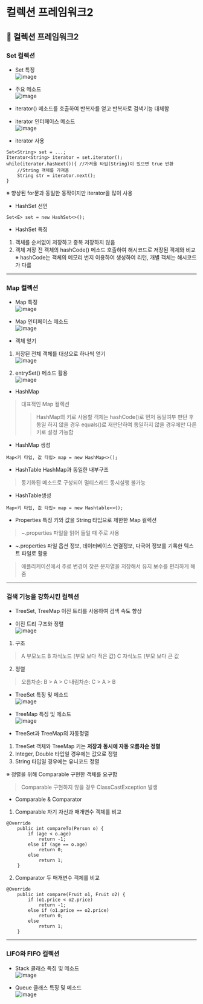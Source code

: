 컬렉션 프레임워크2
==========================
## :wrench: 컬렉션 프레임워크2
### Set 컬렉션  
* Set 특징  
![image](https://user-images.githubusercontent.com/96763658/175210632-0882ac22-0604-4f3f-85d2-1b8b714fe8c5.png)  

* 주요 메소드  
![image](https://user-images.githubusercontent.com/96763658/175210698-7563b3d6-f761-43af-8a2c-207e50bc1af9.png)  

* iterator()
메소드를 호출하여 반복자를 얻고 반복자로 검색기능 대체함

* iterator 인터페이스 메소드  
![image](https://user-images.githubusercontent.com/96763658/175210872-326d9103-613f-4120-bb42-d74c5913bf1d.png)  

* iterator 사용
```
Set<String> set = ...;
Iterator<String> iterator = set.iterator();
while(iterator.hasNext()){ //가져올 타입(String)이 있으면 true 반환
	//String 객체를 가져옴
	String str = iterator.next();
}
```
&#8251; 향상된 for문과 동일한 동작이지만 iterator을 많이 사용

* HashSet 선언
```
Set<E> set = new HashSet<>();
```
* HashSet 특징
1. 객체를 순서없이 저장하고 중복 저장하지 않음
2. 객체 저장 전 객체의 hashCode() 메소드 호출하여 해시코드로 저장된 객체와 비교
&#8251; hashCode는 객체의 메모리 번지 이용하여 생성하여 리턴, 개별 객체는 해시코드가 다름 

---

### Map 컬렉션
* Map 특징  
![image](https://user-images.githubusercontent.com/96763658/175217599-fa6f508d-b14e-4b2e-9c05-11c5dee5923d.png)  

* Map 인터페이스 메소드  
![image](https://user-images.githubusercontent.com/96763658/175212663-53a36df6-cf2e-4d2a-938e-f10e1b30cb6f.png)


* 객체 얻기
1. 저장된 전체 객체를 대상으로 하나씩 얻기  
![image](https://user-images.githubusercontent.com/96763658/175213009-130fd5b4-bd33-45bb-bd41-021ce9b95801.png)  

2. entrySet() 메소드 활용  
![image](https://user-images.githubusercontent.com/96763658/175213226-4dfd2e14-3257-4ded-a186-bae1906acb03.png)  

* HashMap
> 대표적인 Map 컬렉션
>> HashMap의 키로 사용할 객체는 hashCode()로 먼저 동일여부 판단 후 동일 하지 않을 경우 equals()로 재판단하여 동일하지 않을 경우에만 다른 키로 설정 가능함	

* HashMap 생성
```
Map<키 타입, 값 타입> map = new HashMap<>();
```

* HashTable
HashMap과 동일한 내부구조
> 동기화된 메소드로 구성되어 멀티스레드 동시실행 불가능

* HashTable생성
```
Map<키 타입, 값 타입> map = new Hashtable<>();
```

* Properties 특징
키와 값을 String 타입으로 제한한 Map 컬렉션
> ~.properties 파일을 읽어 들일 때 주로 사용

* ~.properties 파일
옵션 정보, 데이터베이스 연결정보, 다국어 정보를 기록한 텍스트 파일로 활용
> 애플리케이션에서 주로 변경이 잦은 문자열을 저장해서 유지 보수를 편리하게 해줌

---

### 검색 기능을 강화시킨 컬렉션
* TreeSet, TreeMap
이진 트리를 사용하여 검색 속도 향상

* 이진 트리 구조와 정렬  
![image](https://user-images.githubusercontent.com/96763658/175235413-ba53bf49-b7c6-485d-affc-1e93cb6403de.png)  

1. 구조
> A 부모노드
> B 자식노드 (부모 보다 적은 값)
> C 자식노드 (부모 보다 큰 값

2. 정렬
> 오름차순: B > A > C
> 내림차순: C > A > B

* TreeSet 특징 및 메소드  
![image](https://user-images.githubusercontent.com/96763658/175236125-b73ad495-3655-409f-b171-0da5acf3f7da.png)  

* TreeMap 특징 및 메소드  
![image](https://user-images.githubusercontent.com/96763658/175236326-3043cc0e-3d84-47b6-ab2f-d4a810988591.png)  

* TreeSet과 TreeMap의 자동정렬
1. TreeSet 객체와 TreeMap 키는 **저장과 동시에 자동 오름차순 정렬**
2. Integer, Double 타입일 경우에는 값으로 정렬
3. String 타입일 경우에는 유니코드 정렬

&#8251; 정렬을 위해 Comparable 구현한 객체를 요구함
> Comparable 구현하지 않을 경우 ClassCastException 발생

* Comparable & Comparator
1. Comparable 
자기 자신과 매개변수 객체를 비교
```
@Override
	public int compareTo(Person o) {
		if (age < o.age)
			return -1;
		else if (age == o.age)
			return 0;
		else
			return 1;
	}
```

2. Comparator
두 매개변수 객체를 비교
```
@Override
	public int compare(Fruit o1, Fruit o2) {
		if (o1.price < o2.price)
			return -1;
		else if (o1.price == o2.price)
			return 0;
		else
			return 1;
	}
```

---

### LIFO와 FIFO 컬렉션
* Stack 클래스 특징 및 메소드  
![image](https://user-images.githubusercontent.com/96763658/175238035-262f258a-89cd-4d7a-a585-6de0df8c2ef8.png)  

* Queue 클래스 특징 및 메소드  
![image](https://user-images.githubusercontent.com/96763658/175238075-978cc7de-4373-496e-8252-04183a2460b5.png) 
